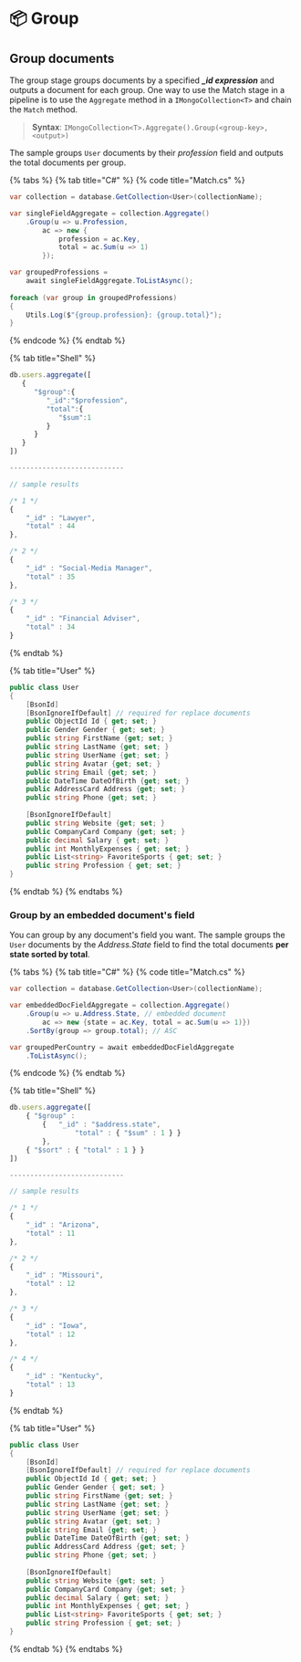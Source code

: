 # 📦 Group

## Group documents

The group stage groups documents by a specified _**\_id expression**_ and outputs a document for each group. One way to use the Match stage in a pipeline is to use the `Aggregate` method in a `IMongoCollection<T>` and chain the `Match` method.

> **Syntax**: `IMongoCollection<T>.Aggregate().Group(<group-key>, <output>)`

The sample groups `User` documents by their _profession_ field and outputs the total documents per group.

{% tabs %}
{% tab title="C\#" %}
{% code title="Match.cs" %}
```csharp
var collection = database.GetCollection<User>(collectionName);

var singleFieldAggregate = collection.Aggregate()
    .Group(u => u.Profession,
        ac => new { 
            profession = ac.Key, 
            total = ac.Sum(u => 1)
        });

var groupedProfessions = 
    await singleFieldAggregate.ToListAsync();
    
foreach (var group in groupedProfessions)
{
    Utils.Log($"{group.profession}: {group.total}");
}
```
{% endcode %}
{% endtab %}

{% tab title="Shell" %}
```javascript
db.users.aggregate([
   {
      "$group":{
         "_id":"$profession",
         "total":{
            "$sum":1
         }
      }
   }
])

----------------------------

// sample results

/* 1 */
{
	"_id" : "Lawyer",
	"total" : 44
},

/* 2 */
{
	"_id" : "Social-Media Manager",
	"total" : 35
},

/* 3 */
{
	"_id" : "Financial Adviser",
	"total" : 34
}
```
{% endtab %}

{% tab title="User" %}
```csharp
public class User
{
    [BsonId]
    [BsonIgnoreIfDefault] // required for replace documents 
    public ObjectId Id { get; set; }
    public Gender Gender { get; set; }
    public string FirstName {get; set; }
    public string LastName {get; set; }
    public string UserName {get; set; }
    public string Avatar {get; set; }
    public string Email {get; set; }
    public DateTime DateOfBirth {get; set; }
    public AddressCard Address {get; set; }
    public string Phone {get; set; }
    
    [BsonIgnoreIfDefault]
    public string Website {get; set; }
    public CompanyCard Company {get; set; }
    public decimal Salary { get; set; }
    public int MonthlyExpenses { get; set; }
    public List<string> FavoriteSports { get; set; }
    public string Profession { get; set; }
}
```
{% endtab %}
{% endtabs %}

### Group by an embedded document's field

You can group by any document's field you want. The sample groups the `User` documents by the _Address.State_ field to find the total documents **per state sorted by total**.

{% tabs %}
{% tab title="C\#" %}
{% code title="Match.cs" %}
```csharp
var collection = database.GetCollection<User>(collectionName);

var embeddedDocFieldAggregate = collection.Aggregate()
    .Group(u => u.Address.State, // embedded document
        ac => new {state = ac.Key, total = ac.Sum(u => 1)})
    .SortBy(group => group.total); // ASC

var groupedPerCountry = await embeddedDocFieldAggregate
    .ToListAsync();
```
{% endcode %}
{% endtab %}

{% tab title="Shell" %}
```javascript
db.users.aggregate([
    { "$group" : 
    	{ 	"_id" : "$address.state", 
    			"total" : { "$sum" : 1 } } 
    	},
    { "$sort" : { "total" : 1 } }
])

----------------------------

// sample results

/* 1 */
{
	"_id" : "Arizona",
	"total" : 11
},

/* 2 */
{
	"_id" : "Missouri",
	"total" : 12
},

/* 3 */
{
	"_id" : "Iowa",
	"total" : 12
},

/* 4 */
{
	"_id" : "Kentucky",
	"total" : 13
}
```
{% endtab %}

{% tab title="User" %}
```csharp
public class User
{
    [BsonId]
    [BsonIgnoreIfDefault] // required for replace documents 
    public ObjectId Id { get; set; }
    public Gender Gender { get; set; }
    public string FirstName {get; set; }
    public string LastName {get; set; }
    public string UserName {get; set; }
    public string Avatar {get; set; }
    public string Email {get; set; }
    public DateTime DateOfBirth {get; set; }
    public AddressCard Address {get; set; }
    public string Phone {get; set; }
    
    [BsonIgnoreIfDefault]
    public string Website {get; set; }
    public CompanyCard Company {get; set; }
    public decimal Salary { get; set; }
    public int MonthlyExpenses { get; set; }
    public List<string> FavoriteSports { get; set; }
    public string Profession { get; set; }
}
```
{% endtab %}
{% endtabs %}

### 

